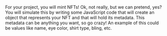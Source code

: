 For your project, you will mint NFTs! Ok, not really, but we can pretend, yes? You will simulate this by writing some JavaScript code that will create an object that represents your NFT and that will hold its metadata. This metadata can be anything you want, so go crazy! An example of this could be values like name, eye color, shirt type, bling, etc.
